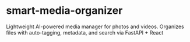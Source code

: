# smart-media-organizer
Lightweight AI-powered media manager for photos and videos. Organizes files with auto-tagging, metadata, and search via FastAPI + React
